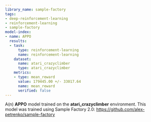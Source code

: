 ```yaml
---
library_name: sample-factory
tags:
- deep-reinforcement-learning
- reinforcement-learning
- sample-factory
model-index:
- name: APPO
  results:
  - task:
      type: reinforcement-learning
      name: reinforcement-learning
    dataset:
      name: atari_crazyclimber
      type: atari_crazyclimber
    metrics:
    - type: mean_reward
      value: 179445.00 +/- 33017.64
      name: mean_reward
      verified: false
---
```


A(n) **APPO** model trained on the **atari_crazyclimber** environment.
This model was trained using Sample Factory 2.0: https://github.com/alex-petrenko/sample-factory
    